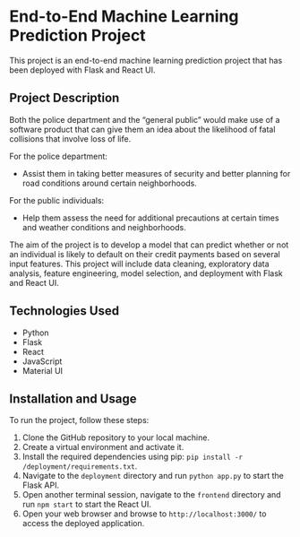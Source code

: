 # End-to-End Machine Learning Prediction Project

This project is an end-to-end machine learning prediction project that has been deployed with Flask and React UI.

## Project Description 

Both the police department and the “general public”  would make use of a software product that can give them an idea about the likelihood of fatal collisions that involve loss of life. 

For the police department: 
* Assist them in taking better measures of security and better planning for road conditions around certain neighborhoods. 

For the public individuals:
* Help them assess the need for additional precautions at certain times and weather conditions and neighborhoods.

The aim of the project is to develop a model that can predict whether or not an individual is likely to default on their credit payments based on several input features. This project will include data cleaning, exploratory data analysis, feature engineering, model selection, and deployment with Flask and React UI.

## Technologies Used

- Python
- Flask
- React
- JavaScript
- Material UI

## Installation and Usage

To run the project, follow these steps:

1. Clone the GitHub repository to your local machine.
2. Create a virtual environment and activate it.
3. Install the required dependencies using pip: `pip install -r /deployment/requirements.txt`.
4. Navigate to the `deployment` directory and run `python app.py` to start the Flask API.
5. Open another terminal session, navigate to the `frontend` directory and run `npm start` to start the React UI.
6. Open your web browser and browse to `http://localhost:3000/` to access the deployed application.

